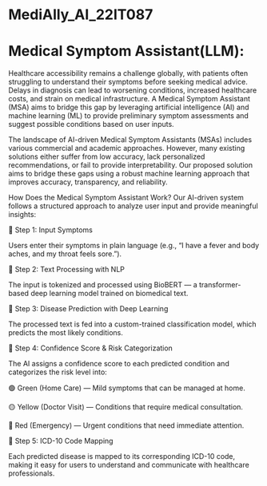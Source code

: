 # MediAlly_AI_22IT087
# Medical Symptom Assistant(LLM):

Healthcare accessibility remains a challenge globally, with patients often struggling to understand their symptoms before seeking medical advice. Delays in diagnosis can lead to worsening conditions, increased healthcare costs, and strain on medical infrastructure. A Medical Symptom Assistant (MSA) aims to bridge this gap by leveraging artificial intelligence (AI) and machine learning (ML) to provide preliminary symptom assessments and suggest possible conditions based on user inputs.

The landscape of AI-driven Medical Symptom Assistants (MSAs) includes various commercial and academic approaches. However, many existing solutions either suffer from low accuracy, lack personalized recommendations, or fail to provide interpretability. Our proposed solution aims to bridge these gaps using a robust machine learning approach that improves accuracy, transparency, and reliability.

How Does the Medical Symptom Assistant Work?
Our AI-driven system follows a structured approach to analyze user input and provide meaningful insights:

🔹 Step 1: Input Symptoms

Users enter their symptoms in plain language (e.g., “I have a fever and body aches, and my throat feels sore.”).

🔹 Step 2: Text Processing with NLP

The input is tokenized and processed using BioBERT — a transformer-based deep learning model trained on biomedical text.

🔹 Step 3: Disease Prediction with Deep Learning

The processed text is fed into a custom-trained classification model, which predicts the most likely conditions.

🔹 Step 4: Confidence Score & Risk Categorization

The AI assigns a confidence score to each predicted condition and categorizes the risk level into:

🟢 Green (Home Care) — Mild symptoms that can be managed at home.

🟡 Yellow (Doctor Visit) — Conditions that require medical consultation.

🔴 Red (Emergency) — Urgent conditions that need immediate attention.

🔹 Step 5: ICD-10 Code Mapping

Each predicted disease is mapped to its corresponding ICD-10 code, making it easy for users to understand and communicate with healthcare professionals.
